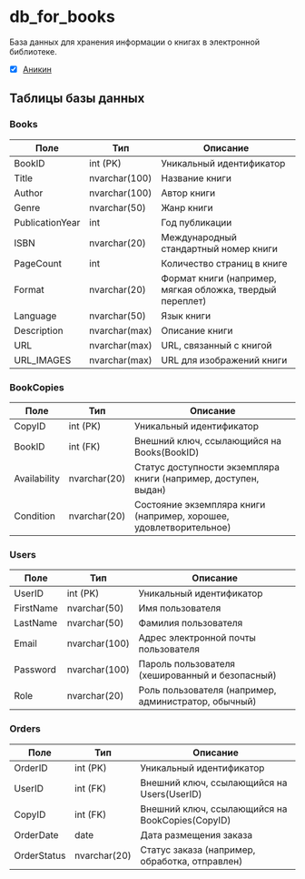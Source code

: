 # db_for_books
База данных для хранения информации о книгах в электронной библиотеке.
- [x] [Аникин](https://github.com/MRXTOOR "Веду́щий программи́ст") 

## Таблицы базы данных

### Books
| Поле             | Тип            | Описание                       |
|------------------|----------------|-------------------------------|
| BookID           | int (PK)       | Уникальный идентификатор       |
| Title            | nvarchar(100)  | Название книги                |
| Author           | nvarchar(100)  | Автор книги                   |
| Genre            | nvarchar(50)   | Жанр книги                    |
| PublicationYear  | int            | Год публикации                |
| ISBN             | nvarchar(20)   | Международный стандартный номер книги |
| PageCount        | int            | Количество страниц в книге    |
| Format           | nvarchar(20)   | Формат книги (например, мягкая обложка, твердый переплет) |
| Language         | nvarchar(50)   | Язык книги                    |
| Description      | nvarchar(max)  | Описание книги                |
| URL              | nvarchar(max)  | URL, связанный с книгой       |
| URL_IMAGES       | nvarchar(max)  | URL для изображений книги     |

### BookCopies
| Поле             | Тип            | Описание                       |
|------------------|----------------|-------------------------------|
| CopyID           | int (PK)       | Уникальный идентификатор       |
| BookID           | int (FK)       | Внешний ключ, ссылающийся на Books(BookID) |
| Availability     | nvarchar(20)   | Статус доступности экземпляра книги (например, доступен, выдан) |
| Condition        | nvarchar(20)   | Состояние экземпляра книги (например, хорошее, удовлетворительное) |

### Users
| Поле             | Тип            | Описание                       |
|------------------|----------------|-------------------------------|
| UserID           | int (PK)       | Уникальный идентификатор       |
| FirstName        | nvarchar(50)   | Имя пользователя              |
| LastName         | nvarchar(50)   | Фамилия пользователя           |
| Email            | nvarchar(100)  | Адрес электронной почты пользователя |
| Password         | nvarchar(100)  | Пароль пользователя (хешированный и безопасный) |
| Role             | nvarchar(20)   | Роль пользователя (например, администратор, обычный) |

### Orders
| Поле             | Тип            | Описание                       |
|------------------|----------------|-------------------------------|
| OrderID          | int (PK)       | Уникальный идентификатор       |
| UserID           | int (FK)       | Внешний ключ, ссылающийся на Users(UserID) |
| CopyID           | int (FK)       | Внешний ключ, ссылающийся на BookCopies(CopyID) |
| OrderDate        | date           | Дата размещения заказа        |
| OrderStatus      | nvarchar(20)   | Статус заказа (например, обработка, отправлен) |
